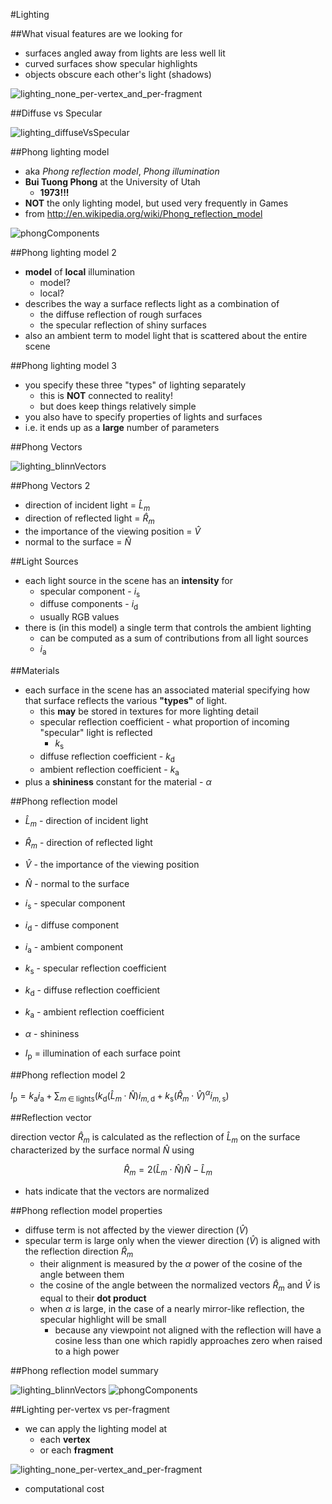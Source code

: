 #Lighting

##What visual features are we looking for

- surfaces angled away from lights are less well lit
- curved surfaces show specular highlights
- objects obscure each other's light (shadows)

![lighting_none_per-vertex_and_per-fragment](assets/lighting_none_per-vertex_and_per-fragment.png)

##Diffuse vs Specular

![lighting_diffuseVsSpecular](assets/lighting_diffuseVsSpecular.gif)

##Phong lighting model

- aka *Phong reflection model*, *Phong illumination*
- **Bui Tuong Phong** at the University of Utah
   - **1973!!!**
- **NOT** the only lighting model, but used very frequently in Games
- from http://en.wikipedia.org/wiki/Phong_reflection_model

![phongComponents](assets/phongComponents.png)


##Phong lighting model 2

- **model** of **local** illumination
    - model?
    - local?
- describes the way a surface reflects light as a combination of
    - the diffuse reflection of rough surfaces
    - the specular reflection of shiny surfaces
- also an ambient term to model light that is scattered about the entire scene

##Phong lighting model 3

- you specify these three "types" of lighting separately
    - this is **NOT** connected to reality!
    - but does keep things relatively simple
- you also have to specify properties of lights and surfaces
- i.e. it ends up as a **large** number of parameters

##Phong Vectors

![lighting_blinnVectors](assets/lighting_blinnVectors.png)

##Phong Vectors 2

- direction of incident light = $\hat{L}_m$
- direction of reflected light = $\hat{R}_m$
- the importance of the viewing position = $\hat{V}$
- normal to the surface = $\hat{N}$

##Light Sources

- each light source in the scene has an **intensity** for
    - specular component - $i_\text{s}$
    - diffuse components - $i_\text{d}$
    - usually RGB values
- there is (in this model) a single term that controls the ambient lighting
    - can be computed as a sum of contributions from all light sources
    - $i_\text{a}$

##Materials

- each surface in the scene has an associated material specifying how that surface reflects the various **"types"** of light.
    - this **may** be stored in textures for more lighting detail
    - specular reflection coefficient - what proportion of incoming "specular" light is reflected
        - $k_\text{s}$
    - diffuse reflection coefficient - $k_\text{d}$
    - ambient reflection coefficient - $k_\text{a}$
- plus a **shininess** constant for the material - $\alpha$

##Phong reflection model

- $\hat{L}_m$ - direction of incident light
- $\hat{R}_m$ - direction of reflected light
- $\hat{V}$ - the importance of the viewing position
- $\hat{N}$ - normal to the surface

- $i_\text{s}$ - specular component
- $i_\text{d}$ - diffuse component
- $i_\text{a}$ - ambient component

- $k_\text{s}$ - specular reflection coefficient
- $k_\text{d}$ - diffuse reflection coefficient
- $k_\text{a}$ - ambient reflection coefficient
- $\alpha$ - shininess

- $I_\text{p}$ = illumination of each surface point

##Phong reflection model 2

$I_\text{p} = k_\text{a} i_\text{a} + \sum_{m\;\in\;\text{lights}} (k_\text{d} (\hat{L}_m \cdot \hat{N}) i_{m,\text{d}} + k_\text{s} (\hat{R}_m \cdot \hat{V})^{\alpha}i_{m,\text{s}})$

##Reflection vector

direction vector $\hat{R}_m$ is calculated as the reflection of $\hat{L}_m$ on the surface characterized by the surface normal $\hat{N}$ using

$$\hat{R}_m = 2(\hat{L}_m\cdot \hat{N})\hat{N} - \hat{L}_m$$

   - hats indicate that the vectors are normalized

##Phong reflection model properties

- diffuse term is not affected by the viewer direction ($\hat{V}$)
- specular term is large only when the viewer direction ($\hat{V}$) is aligned with the reflection direction $\hat{R}_m$
    - their alignment is measured by the $\alpha$ power of the cosine of the angle between them
    - the cosine of the angle between the normalized vectors $\hat{R}_m$ and $\hat{V}$ is equal to their **dot product**
    - when $\alpha$ is large, in the case of a nearly mirror-like reflection, the specular highlight will be small
        - because any viewpoint not aligned with the reflection will have a cosine less than one which rapidly approaches zero when raised to a high power

##Phong reflection model summary

![lighting_blinnVectors](assets/lighting_blinnVectors.png)
![phongComponents](assets/phongComponents.png)

##Lighting per-vertex vs per-fragment

- we can apply the lighting model at
    - each **vertex**
    - or each **fragment**

![lighting_none_per-vertex_and_per-fragment](assets/lighting_none_per-vertex_and_per-fragment.png)

- computational cost


